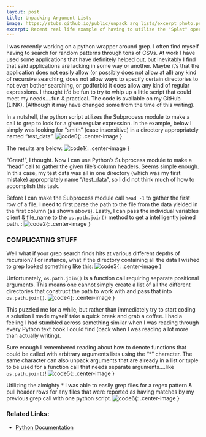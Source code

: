 ```yaml
---
layout: post
title: Unpacking Argument Lists
image: https://stubs.github.io/public/unpack_arg_lists/excerpt_photo.png
excerpt: Recent real life example of having to utilize the "Splat" operator to work with variable length lists that are to be input to methods that require separate positional arguments.
---
```


I was recently working on a python wrapper around grep.  I often find myself having to search for random patterns through tons of CSVs.  At work I have used some applications that have definitely helped out, but inevitably I find that said applications are lacking in some way or another.  Maybe it’s that the application does not easily allow (or possibly does not allow at all) any kind of recursive searching, does not allow ways to specify certain directories to not even bother searching, or godforbid it does allow any kind of regular expressions.  I thought it’d be fun to try to whip up a little script that could meet my needs….fun & practical.  The code is available on my GitHub (LINK). (Although it may have changed some from the time of this writing).


In a nutshell, the python script utilizes the Subprocess module to make a call to grep to look for a given regular expression.  In the example, below I simply was looking for “smith” (case insensitive) in a directory appropriately named “test_data”.
![code0]({{site.url}}/public/unpack_arg_lists/photo0.png){: .center-image }


The results are below:
![code1]({{site.url}}/public/unpack_arg_lists/photo1.png){: .center-image }


“Great!”, I thought.  Now I can use Python’s Subprocess module to make a “head” call to gather the given file’s column headers.  Seems simple enough. In this case, my test data was all in one directory (which was my first mistake) appropriately name “/test_data”, so I did not think much of how to accomplish this task.


Before I can make the Subprocess module call `head -1` to gather the first row of a file, I need to first parse the path to the file from the data yielded in the first column (as shown above). Lastly, I can pass the individual variables client & file_name to the `os.path.join()` method to get a intelligently joined path. :
![code2]({{site.url}}/public/unpack_arg_lists/photo2.png){: .center-image }


### COMPLICATING STUFF
Well what if your grep search finds hits at various different depths of recursion?  For instance, what if the directory containing all the data I wished to grep looked something like this:
![code3]({{site.url}}/public/unpack_arg_lists/photo3.png){: .center-image }


Unfortunately, `os.path.join()` is a function call requiring separate positional arguments.  This means one cannot simply create a list of all the different directories that construct the path to work with and pass that into `os.path.join()`.
![code4]({{site.url}}/public/unpack_arg_lists/photo4.png){: .center-image }


This puzzled me for a while, but rather than immediately try to start coding a solution I made myself take a quick break and grab a coffee.  I had a feeling I had stumbled across something similar when I was reading through every Python text book I could find (back when I was reading a lot more than actually writing).


Sure enough I remembered reading about how to denote functions that could be called with arbitrary arguments lists using the “*” character. The same character can also unpack arguments that are already in a list or tuple to be used for a function call that needs separate arguments….like `os.path.join()`!
![code5]({{site.url}}/public/unpack_arg_lists/photo5.png){: .center-image }


Utilizing the almighty * I was able to easily grep files for a regex pattern & pull header rows for any files that were reported as having matches by my previous grep call with one python script.
![code6]({{site.url}}/public/unpack_arg_lists/photo6.png){: .center-image }


### Related Links:
* [Python Documentation](https://docs.python.org/3/tutorial/controlflow.html#unpacking-argument-lists)
